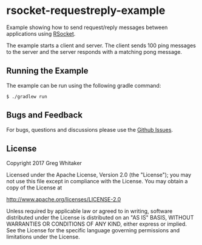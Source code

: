 # rsocket-requestreply-example

Example showing how to send request/reply messages between applications using [RSocket](https://github.com/rsocket).

The example starts a client and server.  The client sends 100 ping messages to the server and the server responds with a 
matching pong message.

## Running the Example
The example can be run using the following gradle command:

```
$ ./gradlew run
```

## Bugs and Feedback

For bugs, questions and discussions please use the [Github Issues](https://github.com/gregwhitaker/rsocket-requestreply-example/issues).

## License
Copyright 2017 Greg Whitaker

Licensed under the Apache License, Version 2.0 (the "License"); you may not use this file except in compliance with the License. You may obtain a copy of the License at

http://www.apache.org/licenses/LICENSE-2.0

Unless required by applicable law or agreed to in writing, software distributed under the License is distributed on an "AS IS" BASIS, WITHOUT WARRANTIES OR CONDITIONS OF ANY KIND, either express or implied. See the License for the specific language governing permissions and limitations under the License.